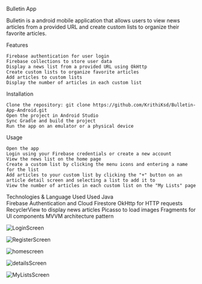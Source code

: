 Bulletin App

Bulletin is a android mobile application that allows users to view news articles from a provided URL and create custom lists to organize their favorite articles.


Features

    Firebase authentication for user login
    Firebase collections to store user data
    Display a news list from a provided URL using OkHttp
    Create custom lists to organize favorite articles
    Add articles to custom lists
    Display the number of articles in each custom list

Installation

    Clone the repository: git clone https://github.com/KrithiKsd/Bulletin-App-Android.git
    Open the project in Android Studio
    Sync Gradle and build the project
    Run the app on an emulator or a physical device

Usage

    Open the app
    Login using your Firebase credentials or create a new account
    View the news list on the home page
    Create a custom list by clicking the menu icons and entering a name for the list
    Add articles to your custom list by clicking the "+" button on an article detail screen and selecting a list to add it to
    View the number of articles in each custom list on the "My Lists" page

Technologies & Language Used
    Used Java 	
    Firebase Authentication and Cloud Firestore
    OkHttp for HTTP requests
    RecyclerView to display news articles
    Picasso to load images
    Fragments for UI components
    MVVM architecture pattern
    


![LoginScreen](https://user-images.githubusercontent.com/105166745/222545379-37698178-2136-4223-830f-a0e64460e6b6.png)

![RegisterScreen](https://user-images.githubusercontent.com/105166745/222545399-527f1005-d918-4535-811c-7f4659bd1bee.png)

![homescreen](https://user-images.githubusercontent.com/105166745/222545487-d5eb4961-a378-4062-b797-f662ea1874e2.png)

![detailsScreen](https://user-images.githubusercontent.com/105166745/222545511-792e18e4-6433-4307-9529-906d60cf1a4a.png)

![MyListsScreen](https://user-images.githubusercontent.com/105166745/222545536-4b063861-c893-4ee4-b74c-e125ce422649.png)

